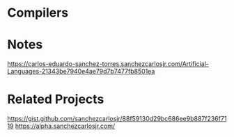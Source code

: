 # Compilers

# Notes
https://carlos-eduardo-sanchez-torres.sanchezcarlosjr.com/Artificial-Languages-21343be7940e4ae79d7b7477fb8501ea

# Related Projects
https://gist.github.com/sanchezcarlosjr/88f59130d29bc686ee9b887f236f7119
https://alpha.sanchezcarlosjr.com/
